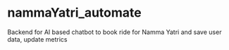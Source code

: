 # nammaYatri_automate
Backend for AI based chatbot to book ride for Namma Yatri and save user data, update metrics
